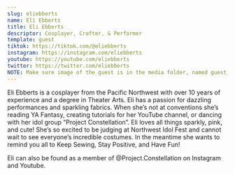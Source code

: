 ```yaml
---
slug: eliebberts
name: Eli Ebberts
title: Eli Ebberts
descriptor: Cosplayer, Crafter, & Performer
template: guest
tiktok: https://tiktok.com/@eliebberts
instagram: https://instagram.com/eliebberts
youtube: https://youtube.com/eliebberts
twitter: https://twitter.com/eliebberts
NOTE: Make sure image of the guest is in the media folder, named guest_(YEAR)_(GUEST_SLUG).png
---
```


Eli Ebberts is a cosplayer from the Pacific Northwest with over 10 years of experience and a degree in Theater Arts. Eli has a passion for dazzling performances and sparkling fabrics. When she’s not at conventions she’s reading YA Fantasy, creating tutorials for her YouTube channel, or dancing with her idol group “Project Constellation”.  Eli loves all things sparkly, pink, and cute! She’s so excited to be judging at Northwest Idol Fest and cannot wait to see everyone’s incredible costumes. In the meantime she wants to remind you all to Keep Sewing, Stay Positive, and Have Fun!

Eli can also be found as a member of @Project.Constellation on Instagram and Youtube. 
